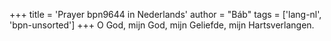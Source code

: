 +++
title = 'Prayer bpn9644 in Nederlands'
author = "Báb"
tags = ['lang-nl', 'bpn-unsorted']
+++
O God, mijn God, mijn Geliefde, mijn Hartsverlangen.
